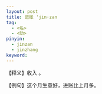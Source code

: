 ```yaml
---
layout: post
title: 进账 'jin·zan
tag:
  - <名>
  - <动>
pinyin: 
  - jinzan
  - jinzhang
keyword: 
---
```



【释义】收入 。          
                                   
【例句】这个月生意好，进账比上月多。            
           

         
                   
                      
     
                           